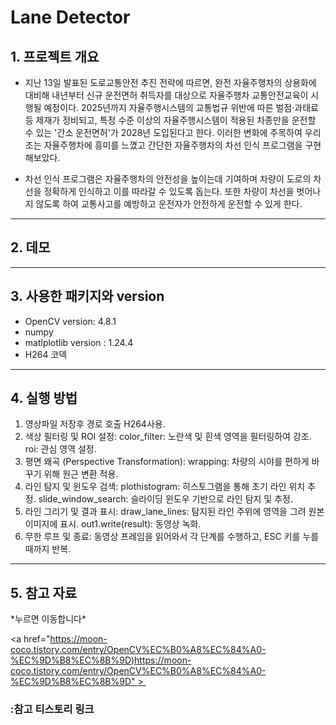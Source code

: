 <h1>Lane Detector</h1>


<h2>1. 프로젝트 개요</h2>

+ 지난 13일 발표된 도로교통안전 추진 전략에 따르면, 완전 자율주행차의 상용화에 대비해 내년부터 신규 운전면허 취득자를 대상으로 자율주행차 교통안전교육이 시행될 예정이다. 2025년까지 자율주행시스템의 교통법규 위반에 따른 벌점·과태료 등 제재가 정비되고, 특정 수준 이상의 자율주행시스템이 적용된 차종만을 운전할 수 있는 '간소 운전면허'가 2028년 도입된다고 한다. 이러한 변화에 주목하여 우리 조는 자율주행차에 흥미를 느꼈고 간단한 자율주행차의 차선 인식 프로그램을 구현해보았다. 

+ 차선 인식 프로그램은 자율주행차의 안전성을 높이는데 기여하며 차량이 도로의 차선을 정확하게 인식하고 이를 따라갈 수 있도록 돕는다. 또한 차량이 차선을 벗어나지 않도록 하여 교통사고를 예방하고 운전자가 안전하게 운전할 수 있게 한다. 
___
<h2>2. 데모 </h2>

___
<h2>3. 사용한 패키지와 version</h2>

- OpenCV version: 4.8.1
- numpy 
- matlplotlib version : 1.24.4
- H264 코덱

___
<h2>4. 실행 방법</h2>

1. 영상파일 저장후 경로 호출
H264사용.
2. 색상 필터링 및 ROI 설정:
color_filter: 노란색 및 흰색 영역을 필터링하여 강조.
roi: 관심 영역 설정.
3. 평면 왜곡 (Perspective Transformation):
wrapping: 차량의 시야를 편하게 바꾸기 위해 원근 변환 적용.
4. 라인 탐지 및 윈도우 검색:
plothistogram: 히스토그램을 통해 초기 라인 위치 추정.
slide_window_search: 슬라이딩 윈도우 기반으로 라인 탐지 및 추정.
5. 라인 그리기 및 결과 표시:
draw_lane_lines: 탐지된 라인 주위에 영역을 그려 원본 이미지에 표시.
out1.write(result): 동영상 녹화.
6. 무한 루프 및 종료:
동영상 프레임을 읽어와서 각 단계를 수행하고, ESC 키를 누를 때까지 반복.

___
<h2>5. 참고 자료</h2>
*누르면 이동합니다*

<a href="https://moon-coco.tistory.com/entry/OpenCV%EC%B0%A8%EC%84%A0-%EC%9D%B8%EC%8B%9D)https://moon-coco.tistory.com/entry/OpenCV%EC%B0%A8%EC%84%A0-%EC%9D%B8%EC%8B%9D" > <h3>:참고 티스토리 링크 </h3> </a>
